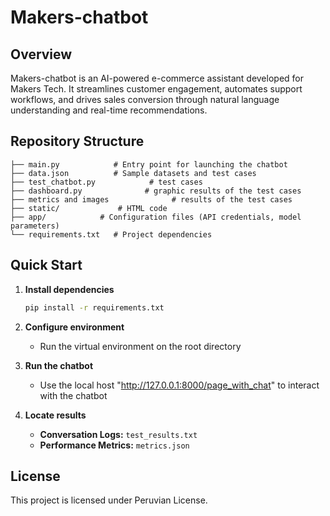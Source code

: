 # Makers-chatbot

## Overview

Makers-chatbot is an AI-powered e-commerce assistant developed for Makers Tech. It streamlines customer engagement, automates support workflows, and drives sales conversion through natural language understanding and real-time recommendations.

## Repository Structure

```
├── main.py            # Entry point for launching the chatbot
├── data.json          # Sample datasets and test cases
├── test_chatbot.py            # test cases
├── dashboard.py              # graphic results of the test cases
├── metrics and images              # results of the test cases
├── static/             # HTML code
├── app/            # Configuration files (API credentials, model parameters)
└── requirements.txt   # Project dependencies
```

## Quick Start

1. **Install dependencies**

   ```bash
   pip install -r requirements.txt
   ```
2. **Configure environment**

   * Run the virtual environment on the root directory
   
3. **Run the chatbot**

    * Use the local host "http://127.0.0.1:8000/page_with_chat" to interact with the chatbot

4. **Locate results**

   * **Conversation Logs:** `test_results.txt`
   * **Performance Metrics:** `metrics.json`


## License

This project is licensed under Peruvian License.

